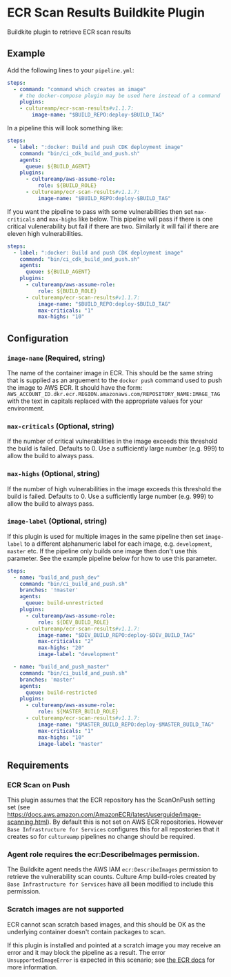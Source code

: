 # ECR Scan Results Buildkite Plugin

Buildkite plugin to retrieve ECR scan results

## Example

Add the following lines to your `pipeline.yml`:

```yml
steps:
  - command: "command which creates an image"
    # the docker-compose plugin may be used here instead of a command
    plugins:
    - cultureamp/ecr-scan-results#v1.1.7:
        image-name: "$BUILD_REPO:deploy-$BUILD_TAG"
```

In a pipeline this will look something like:

```yml
steps:
  - label: ":docker: Build and push CDK deployment image"
    command: "bin/ci_cdk_build_and_push.sh"
    agents:
      queue: ${BUILD_AGENT}
    plugins:
      - cultureamp/aws-assume-role:
          role: ${BUILD_ROLE}
      - cultureamp/ecr-scan-results#v1.1.7:
          image-name: "$BUILD_REPO:deploy-$BUILD_TAG"
```

If you want the pipeline to pass with some vulnerabilities then set `max-criticals` and `max-highs` like below. This pipeline will pass if there is one critical vulenerability but fail if there are two. Similarly it will fail if there are eleven high vulnerabilities.

```yml
steps:
  - label: ":docker: Build and push CDK deployment image"
    command: "bin/ci_cdk_build_and_push.sh"
    agents:
      queue: ${BUILD_AGENT}
    plugins:
      - cultureamp/aws-assume-role:
          role: ${BUILD_ROLE}
      - cultureamp/ecr-scan-results#v1.1.7:
          image-name: "$BUILD_REPO:deploy-$BUILD_TAG"
          max-criticals: "1"
          max-highs: "10"
```

## Configuration

### `image-name` (Required, string)
The name of the container image in ECR. This should be the same string that is supplied as an arguement to the `docker push` command used to push the image to AWS ECR. It should have the form:
`AWS_ACCOUNT_ID.dkr.ecr.REGION.amazonaws.com/REPOSITORY_NAME:IMAGE_TAG` with the text in capitals replaced with the appropriate values for your environment.

### `max-criticals` (Optional, string)
If the number of critical vulnerabilities in the image exceeds this threshold the build is failed. Defaults to 0. Use a sufficiently large number (e.g. 999) to allow the build to always pass.

### `max-highs` (Optional, string)
If the number of high vulnerabilities in the image exceeds this threshold the build is failed. Defaults to 0.  Use a sufficiently large number (e.g. 999) to allow the build to always pass.

### `image-label` (Optional, string)
If this plugin is used for multiple images in the same pipeline then set `image-label` to a different alphanumeric label for each image, e.g. `development`, `master` etc. If the pipeline only builds one image then don't use this parameter. See the example pipeline below for how to use this parameter.

```yml
steps:
  - name: "build_and_push_dev"
    command: "bin/ci_build_and_push.sh"
    branches: '!master'
    agents:
      queue: build-unrestricted
    plugins:
      - cultureamp/aws-assume-role:
          role: ${DEV_BUILD_ROLE}
      - cultureamp/ecr-scan-results#v1.1.7:
          image-name: "$DEV_BUILD_REPO:deploy-$DEV_BUILD_TAG"
          max-criticals: "2"
          max-highs: "20"
          image-label: "development"

  - name: "build_and_push_master"
    command: "bin/ci_build_and_push.sh"
    branches: 'master'
    agents:
      queue: build-restricted
    plugins:
      - cultureamp/aws-assume-role:
          role: ${MASTER_BUILD_ROLE}
      - cultureamp/ecr-scan-results#v1.1.7:
          image-name: "$MASTER_BUILD_REPO:deploy-$MASTER_BUILD_TAG"
          max-criticals: "1"
          max-highs: "10"
          image-label: "master"
```


## Requirements

### ECR Scan on Push
This plugin assumes that the ECR repository has the ScanOnPush setting set (see https://docs.aws.amazon.com/AmazonECR/latest/userguide/image-scanning.html). By default this is not set on AWS ECR repositories. However `Base Infrastructure for Services` configures this for all repostories that it creates so for `cultureamp` pipelines no change should be required.

### Agent role requires the ecr:DescribeImages permission.
The Buildkite agent needs the AWS IAM `ecr:DescribeImages` permission to retrieve the vulnerability scan counts. Culture Amp build-roles created by `Base Infrastructure for Services` have all been modified to include this permission.

### Scratch images are not supported

ECR cannot scan scratch based images, and this should be OK as the underlying container doesn't contain packages to scan.

If this plugin is installed and pointed at a scratch image you may receive an error and it may block the pipeline as a result. The error `UnsupportedImageError` is expected in this scenario; see [the ECR docs](https://docs.aws.amazon.com/AmazonECR/latest/userguide/image-scanning-troubleshooting.html) for more information.
